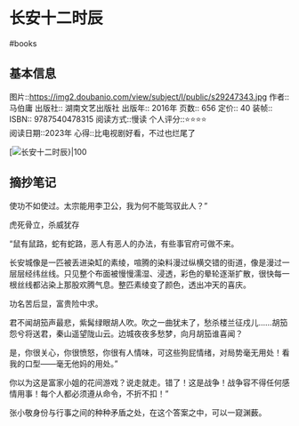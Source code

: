 ---
---

# 长安十二时辰
#books 
## 基本信息

图片::https://img2.doubanio.com/view/subject/l/public/s29247343.jpg
作者:: 马伯庸
出版社:: 湖南文艺出版社
出版年:: 2016年
页数:: 656
定价:: 40
装帧:: 
ISBN:: 9787540478315
阅读方式::慢读
个人评分::⭐⭐⭐⭐  
阅读日期::2023年
心得::比电视剧好看，不过也烂尾了

 [![长安十二时辰}|100](https://img2.doubanio.com/view/subject/l/public/s29247343.jpg)

## 摘抄笔记

使功不如使过。太宗能用李卫公，我为何不能驾驭此人？”

虎死骨立，杀威犹存

“鼠有鼠路，蛇有蛇路，恶人有恶人的办法，有些事官府可做不来。

长安城像是一匹被丢进染缸的素绫，喧腾的染料漫过纵横交错的街道，像是漫过一层层经纬丝线。只见整个布面被慢慢濡湿、浸透，彩色的晕轮逐渐扩散，很快每一根丝线都沾染上那股欢腾气息。整匹素绫变了颜色，透出冲天的喜庆。

功名苦后显，富贵险中求。

君不闻胡笳声最悲，紫髯绿眼胡人吹。吹之一曲犹未了，愁杀楼兰征戍儿……胡笳怨兮将送君，秦山遥望陇山云。边城夜夜多愁梦，向月胡笳谁喜闻？

是，你很关心，你很愤怒，你很有人情味，可这些狗屁情绪，对局势毫无用处！看我的口型——毫无他妈的用处。”

你以为这是富家小姐的花间游戏？说走就走。错了！这是战争！战争容不得任何感情用事！每个人都必须遵从命令，不折不扣！”

张小敬身份与行事之间的种种矛盾之处，在这个答案之中，可以一窥渊薮。